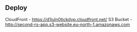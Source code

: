 ## Deploy

CloudFront - https://d1iuln0tickdyp.cloudfront.net/
S3 Bucket - http://second-rs-app.s3-website.eu-north-1.amazonaws.com